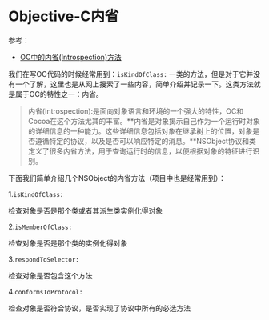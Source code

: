 # Objective-C内省

参考：

+ [OC中的内省(Introspection)方法](https://www.cnblogs.com/chenjiangxiaoyu/p/8504682.html)



我们在写OC代码的时候经常用到：`isKindOfClass:` 一类的方法，但是对于它并没有一个了解，这里也是从网上搜索了一些内容，简单介绍并记录一下。这类方法就是属于OC的特性之一：内省。

> 内省(Introspection):是面向对象语言和环境的一个强大的特性，OC和Cocoa在这个方法尤其的丰富。**内省是对象揭示自己作为一个运行时对象的详细信息的一种能力。这些详细信息包括对象在继承树上的位置，对象是否遵循特定的协议，以及是否可以响应特定的消息。**NSObject协议和类定义了很多内省方法，用于查询运行时的信息，以便根据对象的特征进行识别。

下面我们简单介绍几个NSObject的内省方法（项目中也是经常用到）：

1.`isKindOfClass:`

检查对象是否是那个类或者其派生类实例化得对象

2.`isMemberOfClass:`

检查对象是否是那个类的实例化得对象

3.`respondToSelector:`

检查对象是否包含这个方法

4.`conformsToProtocol:`

检查对象是否符合协议，是否实现了协议中所有的必选方法